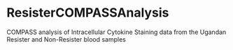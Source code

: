 # ResisterCOMPASSAnalysis
COMPASS analysis of Intracellular Cytokine Staining data from the Ugandan Resister and Non-Resister blood samples
